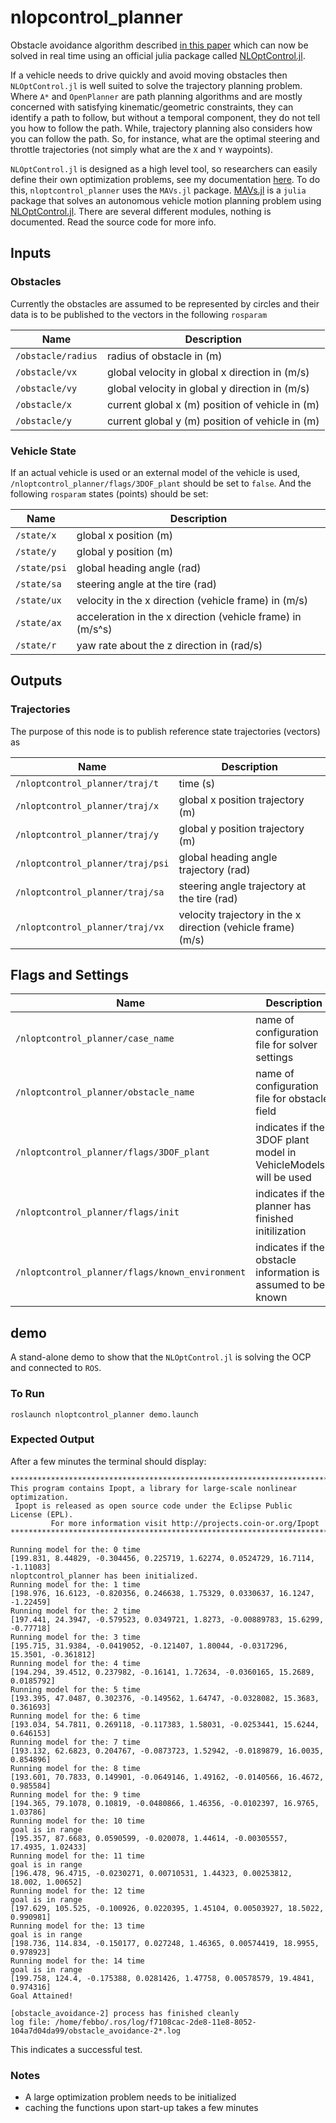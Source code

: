 # nlopcontrol_planner

Obstacle avoidance algorithm described [in this paper](https://scholar.google.com/citations?user=aJBQ8dwAAAAJ&hl=en) which can now be solved in real time using an official julia package called [NLOptControl.jl](https://github.com/JuliaMPC/NLOptControl.jl).

If a vehicle needs to drive quickly and avoid moving obstacles then `NLOptControl.jl` is well suited to solve the trajectory planning problem. Where `A*` and `OpenPlanner` are path planning algorithms and are mostly concerned with satisfying kinematic/geometric constraints, they can identify a path to follow, but without a temporal component, they do not tell you how to follow the path. While, trajectory planning also considers how you can follow the path. So, for instance, what are the optimal steering and throttle trajectories (not simply what are the `X` and `Y` waypoints).

`NLOptControl.jl` is designed as a high level tool, so researchers can easily define their own optimization problems, see my documentation [here](https://juliampc.github.io/MPCDocs.jl/latest/index.html). To do this, `nloptcontrol_planner` uses the `MAVs.jl` package. [MAVs.jl](https://github.com/JuliaMPC/MAVs.jl) is a `julia` package that solves an autonomous vehicle motion planning problem using [NLOptControl.jl](https://github.com/JuliaMPC/NLOptControl.jl). There are several different modules, nothing is documented. Read the source code for more info.

## Inputs

### Obstacles

Currently the obstacles are assumed to be represented by circles and their data is to be published to the vectors in the following `rosparam`

Name | Description
--- | ---
`/obstacle/radius` | radius of obstacle in (m)
`/obstacle/vx` | global velocity in global x direction in (m/s)
`/obstacle/vy`| global velocity in global y direction in (m/s)
`/obstacle/x`| current global x (m) position of vehicle in (m)
`/obstacle/y`| current global y (m) position of vehicle in (m)

### Vehicle State
If an actual vehicle is used or an external model of the vehicle is used, `/nloptcontrol_planner/flags/3DOF_plant` should be set to `false`. And the following `rosparam` states (points) should be set:

Name | Description
--- | ---
`/state/x`| global x position (m)
`/state/y`| global y position (m)
`/state/psi`| global heading angle (rad)
`/state/sa`| steering angle at the tire (rad)
`/state/ux`| velocity in the x direction (vehicle frame) in (m/s)
`/state/ax`| acceleration in the x direction (vehicle frame) in (m/s^s)
`/state/r`| yaw rate about the z direction in (rad/s)

## Outputs

### Trajectories
The purpose of this node is to publish reference state trajectories (vectors) as

Name | Description
--- | ---
`/nloptcontrol_planner/traj/t`| time (s)
`/nloptcontrol_planner/traj/x`| global x position trajectory (m)
`/nloptcontrol_planner/traj/y`| global y position trajectory (m)
`/nloptcontrol_planner/traj/psi`| global heading angle trajectory (rad)
`/nloptcontrol_planner/traj/sa`| steering angle trajectory at the tire (rad)
`/nloptcontrol_planner/traj/vx`| velocity trajectory in the x direction (vehicle frame) (m/s)


## Flags and Settings
Name | Description
--- | ---
`/nloptcontrol_planner/case_name` | name of configuration file for solver settings
`/nloptcontrol_planner/obstacle_name` | name of configuration file for obstacle field
`/nloptcontrol_planner/flags/3DOF_plant` | indicates if the 3DOF plant model in VehicleModels.jl will be used
`/nloptcontrol_planner/flags/init` | indicates if the planner has finished initilization
`/nloptcontrol_planner/flags/known_environment` | indicates if the obstacle information is assumed to be known

## demo
A stand-alone demo to show that the `NLOptControl.jl` is solving the OCP and connected to `ROS`.


### To Run
```
roslaunch nloptcontrol_planner demo.launch
```

### Expected Output
After a few minutes the terminal should display:
```
******************************************************************************
This program contains Ipopt, a library for large-scale nonlinear optimization.
 Ipopt is released as open source code under the Eclipse Public License (EPL).
         For more information visit http://projects.coin-or.org/Ipopt
******************************************************************************

Running model for the: 0 time
[199.831, 8.44829, -0.304456, 0.225719, 1.62274, 0.0524729, 16.7114, -1.11083]
nloptcontrol_planner has been initialized.
Running model for the: 1 time
[198.976, 16.6123, -0.820356, 0.246638, 1.75329, 0.0330637, 16.1247, -1.22459]
Running model for the: 2 time
[197.441, 24.3947, -0.579523, 0.0349721, 1.8273, -0.00889783, 15.6299, -0.77718]
Running model for the: 3 time
[195.715, 31.9384, -0.0419052, -0.121407, 1.80044, -0.0317296, 15.3501, -0.361812]
Running model for the: 4 time
[194.294, 39.4512, 0.237982, -0.16141, 1.72634, -0.0360165, 15.2689, 0.0185792]
Running model for the: 5 time
[193.395, 47.0487, 0.302376, -0.149562, 1.64747, -0.0328082, 15.3683, 0.361693]
Running model for the: 6 time
[193.034, 54.7811, 0.269118, -0.117383, 1.58031, -0.0253441, 15.6244, 0.646153]
Running model for the: 7 time
[193.132, 62.6823, 0.204767, -0.0873723, 1.52942, -0.0189879, 16.0035, 0.854896]
Running model for the: 8 time
[193.601, 70.7833, 0.149901, -0.0649146, 1.49162, -0.0140566, 16.4672, 0.985584]
Running model for the: 9 time
[194.365, 79.1078, 0.10819, -0.0480866, 1.46356, -0.0102397, 16.9765, 1.03786]
Running model for the: 10 time
goal is in range
[195.357, 87.6683, 0.0590599, -0.020078, 1.44614, -0.00305557, 17.4935, 1.02433]
Running model for the: 11 time
goal is in range
[196.478, 96.4715, -0.0230271, 0.00710531, 1.44323, 0.00253812, 18.002, 1.00652]
Running model for the: 12 time
goal is in range
[197.629, 105.525, -0.100926, 0.0220395, 1.45104, 0.00503927, 18.5022, 0.990981]
Running model for the: 13 time
goal is in range
[198.736, 114.834, -0.150177, 0.027248, 1.46365, 0.00574419, 18.9955, 0.978923]
Running model for the: 14 time
goal is in range
[199.758, 124.4, -0.175388, 0.0281426, 1.47758, 0.00578579, 19.4841, 0.974316]
Goal Attained!

[obstacle_avoidance-2] process has finished cleanly
log file: /home/febbo/.ros/log/f7108cac-2de8-11e8-8052-104a7d04da99/obstacle_avoidance-2*.log
```
This indicates a successful test.

### Notes

  * A large optimization problem needs to be initialized
  * caching the functions upon start-up takes a few minutes
